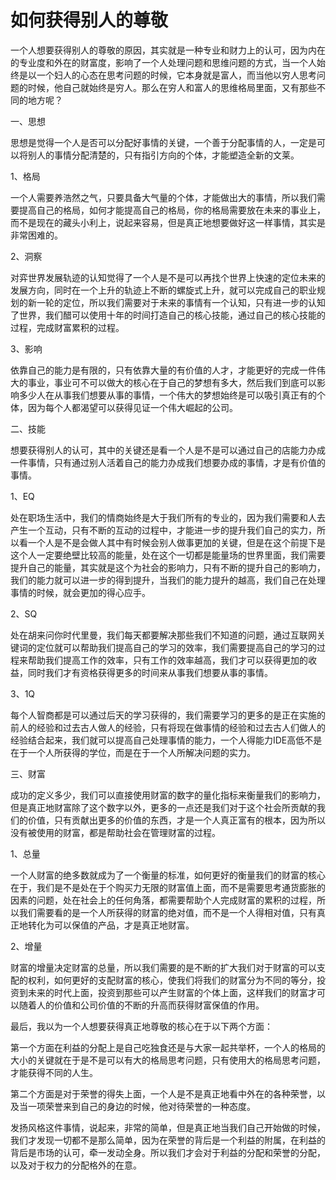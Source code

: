 # 如何获得别人的尊敬

一个人想要获得别人的尊敬的原因，其实就是一种专业和财力上的认可，因为内在的专业度和外在的财富度，影响了一个人处理问题和思维问题的方式，当一个人始终是以一个妇人的心态在思考问题的时候，它本身就是富人，而当他以穷人思考问题的时候，他自己就始终是穷人。那么在穷人和富人的思维格局里面，又有那些不同的地方呢？

一、思想

思想是觉得一个人是否可以分配好事情的关键，一个善于分配事情的人，一定是可以将别人的事情分配清楚的，只有指引方向的个体，才能塑造全新的文莱。

1、格局

一个人需要养浩然之气，只要具备大气量的个体，才能做出大的事情，所以我们需要提高自己的格局，如何才能提高自己的格局，你的格局需要放在未来的事业上，而不是现在的藏头小利上，说起来容易，但是真正地想要做好这一样事情，其实是非常困难的。

2、洞察

对弈世界发展轨迹的认知觉得了一个人是不是可以再找个世界上快速的定位未来的发展方向，同时在一个上升的轨迹上不断的螺旋式上升，就可以完成自己的职业规划的新一轮的定位，所以我们需要对于未来的事情有一个认知，只有进一步的认知了世界，我们醋可以使用十年的时间打造自己的核心技能，通过自己的核心技能的过程，完成财富累积的过程。

3、影响

依靠自己的能力是有限的，只有依靠大量的有价值的人才，才能更好的完成一件伟大的事业，事业可不可以做大的核心在于自己的梦想有多大，然后我们到底可以影响多少人在从事我们想要从事的事情，一个伟大的梦想始终是可以吸引真正有的个体，因为每个人都渴望可以获得见证一个伟大崛起的公司。

二、技能

想要获得别人的认可，其中的关键还是看一个人是不是可以通过自己的店能力办成一件事情，只有通过别人活着自己的能力办成我们想要办成的事情，才是有价值的事情。

1、EQ

处在职场生活中，我们的情商始终是大于我们所有的专业的，因为我们需要和人去产生一个互动，只有不断的互动的过程中，才能进一步的提升我们自己的实力，所以看一个人是不是会做人其中有时候会别人做事更加的关键，但是在这个前提下是这个人一定要绝壁比较高的能量，处在这个一切都是能量场的世界里面，我们需要提升自己的能量，其实就是这个为社会的影响力，只有不断的提升自己的影响力，我们的能力就可以进一步的得到提升，当我们的能力提升的越高，我们自己在处理事情的时候，就会更加的得心应手。

2、SQ

处在胡来问你时代里曼，我们每天都要解决那些我们不知道的问题，通过互联网关键词的定位就可以帮助我们提高自己的学习的效率，我们需要提高自己的学习的过程来帮助我们提高工作的效率，只有工作的效率越高，我们才可以获得更加的收益，同时我们才有资格获得更多的时间来从事我们想要从事的事情。

3、1Q

每个人智商都是可以通过后天的学习获得的，我们需要学习的更多的是正在实施的前人的经验和过去古人做人的经验，只有将现在做事情的经验和过去古人们做人的经验结合起来，我们就可以提高自己处理事情的能力，一个人得能力IDE高低不是在于一个人所获得的学位，而是在于一个人所解决问题的实力。

三、财富

成功的定义多少，我们可以直接使用财富的数字的量化指标来衡量我们的影响力，但是真正地财富除了这个数字以外，更多的一点还是我们对于这个社会所贡献的我们的价值，只有贡献出更多的价值的东西，才是一个人真正富有的根本，因为所以没有被使用的财富，都是帮助社会在管理财富的过程。

1、总量

一个人财富的绝多数就成为了一个衡量的标准，如何更好的衡量我们的财富的核心在于，我们是不是处在于个购买力无限的财富值上面，而不是需要思考通货膨胀的因素的问题，处在社会上的任何角落，都需要帮助个人完成财富的累积的过程，所以我们需要看的是一个人所获得的财富的绝对值，而不是一个人得相对值，只有真正地转化为可以保值的产品，才是真正地财富。

2、增量

财富的增量决定财富的总量，所以我们需要的是不断的扩大我们对于财富的可以支配的权利，如何更好的支配财富的核心，使我们将我们的财富分为不同的等分，投资到未来的时代上面，投资到那些可以产生财富的个体上面，这样我们的财富才可以随着人的价值和公司价值的不断的升高而获得财富保值的作用。

最后，我以为一个人想要获得真正地尊敬的核心在于以下两个方面：

第一个方面在利益的分配上是自己吃独食还是与大家一起共举杯，一个人的格局的大小的关键就在于是不是可以有大的格局思考问题，只有使用大的格局思考问题，才能获得不同的人生。

第二个方面是对于荣誉的得失上面，一个人是不是真正地看中外在的各种荣誉，以及当一项荣誉来到自己的身边的时候，他对待荣誉的一种态度。

发扬风格这件事情，说起来，非常的简单，但是真正地当我们自己开始做的时候，我们才发现一切都不是那么简单，因为在荣誉的背后是一个利益的附属，在利益的背后是市场的认可，牵一发动全身。所以我们才会对于利益的分配和荣誉的分配，以及对于权力的分配格外的在意。
